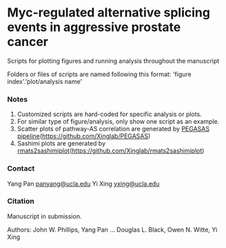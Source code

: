 # Myc-regulated alternative splicing events in aggressive prostate cancer  
Scripts for plotting figures and running analysis throughout the manuscript

Folders or files of scripts are named following this format: 'figure index'.'plot/analysis name'

### Notes
1. Customized scripts are hard-coded for specific analysis or plots.
2. For similar type of figure/analysis, only show one script as an example.
3. Scatter plots of pathway-AS correlation are generated by [PEGASAS pipeline](https://github.com/Xinglab/PEGASAS)(https://github.com/Xinglab/PEGASAS)
4. Sashimi plots are generated by [rmats2sashimiplot](https://github.com/Xinglab/rmats2sashimiplot)(https://github.com/Xinglab/rmats2sashimiplot)


### Contact

Yang Pan <panyang@ucla.edu>
Yi Xing <yxing@ucla.edu>

### Citation
Manuscript in submission. 

Authors: John W. Phillips, Yang Pan ... Douglas L. Black, Owen N. Witte, Yi Xing 
